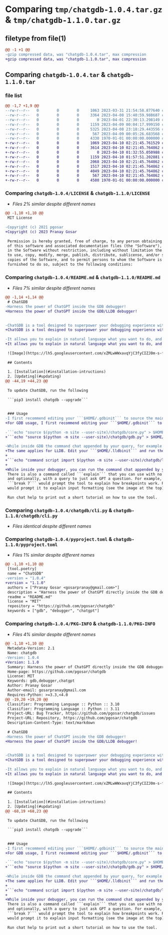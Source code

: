 # Comparing `tmp/chatgdb-1.0.4.tar.gz` & `tmp/chatgdb-1.1.0.tar.gz`

## filetype from file(1)

```diff
@@ -1 +1 @@
-gzip compressed data, was "chatgdb-1.0.4.tar", max compression
+gzip compressed data, was "chatgdb-1.1.0.tar", max compression
```

## Comparing `chatgdb-1.0.4.tar` & `chatgdb-1.1.0.tar`

### file list

```diff
@@ -1,7 +1,9 @@
--rw-r--r--   0        0        0     1063 2023-03-31 21:54:58.877640 chatgdb-1.0.4/LICENSE
--rw-r--r--   0        0        0     3364 2023-04-08 15:40:59.988687 chatgdb-1.0.4/README.md
--rw-r--r--   0        0        0        0 2023-04-01 22:30:13.298149 chatgdb-1.0.4/chatgdb/__init__.py
--rw-r--r--   0        0        0     1159 2023-04-09 00:04:17.999150 chatgdb-1.0.4/chatgdb/cli.py
--rw-r--r--   0        0        0     5325 2023-04-08 23:18:29.443556 chatgdb-1.0.4/chatgdb/core.py
--rw-r--r--   0        0        0      567 2023-04-09 00:05:26.683568 chatgdb-1.0.4/pyproject.toml
--rw-r--r--   0        0        0     4330 1970-01-01 00:00:00.000000 chatgdb-1.0.4/PKG-INFO
+-rw-r--r--   0        0        0     1069 2023-04-10 02:21:45.761529 chatgdb-1.1.0/LICENSE
+-rw-r--r--   0        0        0     3614 2023-04-10 02:21:45.764862 chatgdb-1.1.0/README.md
+-rw-r--r--   0        0        0        0 2023-04-10 01:32:55.050988 chatgdb-1.1.0/chatgdb/__init__.py
+-rw-r--r--   0        0        0     1159 2023-04-10 01:57:51.202881 chatgdb-1.1.0/chatgdb/cli.py
+-rw-r--r--   0        0        0     2068 2023-04-10 02:21:45.764862 chatgdb-1.1.0/chatgdb/gdb.py
+-rw-r--r--   0        0        0     1517 2023-04-10 02:21:45.764862 chatgdb-1.1.0/chatgdb/lldb.py
+-rw-r--r--   0        0        0     4049 2023-04-10 02:21:45.764862 chatgdb-1.1.0/chatgdb/utils.py
+-rw-r--r--   0        0        0      567 2023-04-10 02:21:45.764862 chatgdb-1.1.0/pyproject.toml
+-rw-r--r--   0        0        0     4580 1970-01-01 00:00:00.000000 chatgdb-1.1.0/PKG-INFO
```

### Comparing `chatgdb-1.0.4/LICENSE` & `chatgdb-1.1.0/LICENSE`

 * *Files 2% similar despite different names*

```diff
@@ -1,10 +1,10 @@
 MIT License
 
-Copyright (c) 2021 pgosar
+Copyright (c) 2023 Pranay Gosar
 
 Permission is hereby granted, free of charge, to any person obtaining a copy
 of this software and associated documentation files (the "Software"), to deal
 in the Software without restriction, including without limitation the rights
 to use, copy, modify, merge, publish, distribute, sublicense, and/or sell
 copies of the Software, and to permit persons to whom the Software is
 furnished to do so, subject to the following conditions:
```

### Comparing `chatgdb-1.0.4/README.md` & `chatgdb-1.1.0/README.md`

 * *Files 7% similar despite different names*

```diff
@@ -1,14 +1,14 @@
 # ChatGDB
-Harness the power of ChatGPT inside the GDB debugger!
+Harness the power of ChatGPT inside the GDB/LLDB debugger!
 
 
-ChatGDB is a tool designed to superpower your debugging experience with GDB, a debugger for compiled languages. Use it to accelerate your debugging workflow by leveraging the power of ChatGPT to assist you while using GDB! 
+ChatGDB is a tool designed to superpower your debugging experience with GDB or LLDB, debuggers for compiled languages. Use it to accelerate your debugging workflow by leveraging the power of ChatGPT to assist you while using GDB/LLDB! 
 
-It allows you to explain in natural language what you want to do, and then automatically execute the relevant command. Optionally, you can ask ChatGPT to explain the command it just ran or even pass in any question for it to answer. Focus on what's important - figuring out that nasty bug instead of chasing down GDB commands at the tip of your tongue.
+It allows you to explain in natural language what you want to do, and then automatically execute the relevant command. Optionally, you can ask ChatGPT to explain the command it just ran or even pass in any question for it to answer. Focus on what's important - figuring out that nasty bug instead of chasing down GDB/LLDB commands at the tip of your tongue.
 
 ![Image](https://lh5.googleusercontent.com/xZMLwWWxavqYjC3fyCIZJ0m-s-f-XEoiOeWGbxRrw3dWoukUoWzJJ4iiBkVO2Vtiyr4K6o0WkTs7B40TapeBPIYwgVRVhDXGVjB4tFYoKH3_nK847nYXl3pISB6dEP6Wp_o0uPlfJOjCrLspm0_VNw)
 
 ## Contents
 
 1. [Installation](#installation-intructions)
 2. [Updating](#updating)
@@ -44,19 +44,23 @@
 
 To update ChatGDB, run the following
 
 ```pip3 install chatgdb --upgrade```
 
 
 ### Usage
-I first recommend editing your ```$HOME/.gdbinit``` to source the main script automatically on startup. Run the following command:
+For GDB usage, I first recommend editing your ```$HOME/.gdbinit``` to source the main script automatically on startup. Run the following command:
 
-```echo "source $(python -m site --user-site)/chatgdb/core.py" > $HOME/.gdbinit```
+```echo "source $(python -m site --user-site)/chatgdb/gdb.py" > $HOME/.gdbinit```
 
-While inside GDB the command chat appended by your query, for example ```chat list all breakpoints that I created```. 
+The same applies for LLDB. Edit your ```$HOME/.lldbinit``` and run the following command:
+
+```echo "command script import $(python -m site --user-site)/chatgdb/lldb.py" > $HOME/.lldbinit```
+
+While inside your debugger, you can run the command chat appended by your query, for example ```chat list all breakpoints that I created```. 
 There is also a command called ```explain``` that you can use with no arguments to explain the previously run command, 
 and optionally, with a query to just ask GPT a question. For example, running ```explain``` directly after running 
 ```break 7``` would prompt the tool to explain how breakpoints work. Running ```explain how input formatting works in gdb``` 
 would prompt it to explain input formatting (see the image at the top).
 
 Run chat help to print out a short tutorial on how to use the tool.
```

### Comparing `chatgdb-1.0.4/chatgdb/cli.py` & `chatgdb-1.1.0/chatgdb/cli.py`

 * *Files identical despite different names*

### Comparing `chatgdb-1.0.4/pyproject.toml` & `chatgdb-1.1.0/pyproject.toml`

 * *Files 1% similar despite different names*

```diff
@@ -1,10 +1,10 @@
 [tool.poetry]
 name = "ChatGDB"
-version = "1.0.4"
+version = "1.1.0"
 authors = ["Pranay Gosar <gosarpranay@gmail.com>"]
 description = "Harness the power of ChatGPT directly inside the GDB debugger!"
 readme = "README.md"
 license = "MIT"
 repository = "https://github.com/pgosar/chatgdb"
 keywords = ["gdb", "debugger", "chatgpt"]
```

### Comparing `chatgdb-1.0.4/PKG-INFO` & `chatgdb-1.1.0/PKG-INFO`

 * *Files 4% similar despite different names*

```diff
@@ -1,10 +1,10 @@
 Metadata-Version: 2.1
 Name: chatgdb
-Version: 1.0.4
+Version: 1.1.0
 Summary: Harness the power of ChatGPT directly inside the GDB debugger!
 Home-page: https://github.com/pgosar/chatgdb
 License: MIT
 Keywords: gdb,debugger,chatgpt
 Author: Pranay Gosar
 Author-email: gosarpranay@gmail.com
 Requires-Python: >=3.3,<4.0
@@ -19,20 +19,20 @@
 Classifier: Programming Language :: Python :: 3.10
 Classifier: Programming Language :: Python :: 3.11
 Project-URL: Bug Tracker, https://github.com/pgosar/chatgdb/issues
 Project-URL: Repository, https://github.com/pgosar/chatgdb
 Description-Content-Type: text/markdown
 
 # ChatGDB
-Harness the power of ChatGPT inside the GDB debugger!
+Harness the power of ChatGPT inside the GDB/LLDB debugger!
 
 
-ChatGDB is a tool designed to superpower your debugging experience with GDB, a debugger for compiled languages. Use it to accelerate your debugging workflow by leveraging the power of ChatGPT to assist you while using GDB! 
+ChatGDB is a tool designed to superpower your debugging experience with GDB or LLDB, debuggers for compiled languages. Use it to accelerate your debugging workflow by leveraging the power of ChatGPT to assist you while using GDB/LLDB! 
 
-It allows you to explain in natural language what you want to do, and then automatically execute the relevant command. Optionally, you can ask ChatGPT to explain the command it just ran or even pass in any question for it to answer. Focus on what's important - figuring out that nasty bug instead of chasing down GDB commands at the tip of your tongue.
+It allows you to explain in natural language what you want to do, and then automatically execute the relevant command. Optionally, you can ask ChatGPT to explain the command it just ran or even pass in any question for it to answer. Focus on what's important - figuring out that nasty bug instead of chasing down GDB/LLDB commands at the tip of your tongue.
 
 ![Image](https://lh5.googleusercontent.com/xZMLwWWxavqYjC3fyCIZJ0m-s-f-XEoiOeWGbxRrw3dWoukUoWzJJ4iiBkVO2Vtiyr4K6o0WkTs7B40TapeBPIYwgVRVhDXGVjB4tFYoKH3_nK847nYXl3pISB6dEP6Wp_o0uPlfJOjCrLspm0_VNw)
 
 ## Contents
 
 1. [Installation](#installation-intructions)
 2. [Updating](#updating)
@@ -68,19 +68,23 @@
 
 To update ChatGDB, run the following
 
 ```pip3 install chatgdb --upgrade```
 
 
 ### Usage
-I first recommend editing your ```$HOME/.gdbinit``` to source the main script automatically on startup. Run the following command:
+For GDB usage, I first recommend editing your ```$HOME/.gdbinit``` to source the main script automatically on startup. Run the following command:
 
-```echo "source $(python -m site --user-site)/chatgdb/core.py" > $HOME/.gdbinit```
+```echo "source $(python -m site --user-site)/chatgdb/gdb.py" > $HOME/.gdbinit```
 
-While inside GDB the command chat appended by your query, for example ```chat list all breakpoints that I created```. 
+The same applies for LLDB. Edit your ```$HOME/.lldbinit``` and run the following command:
+
+```echo "command script import $(python -m site --user-site)/chatgdb/lldb.py" > $HOME/.lldbinit```
+
+While inside your debugger, you can run the command chat appended by your query, for example ```chat list all breakpoints that I created```. 
 There is also a command called ```explain``` that you can use with no arguments to explain the previously run command, 
 and optionally, with a query to just ask GPT a question. For example, running ```explain``` directly after running 
 ```break 7``` would prompt the tool to explain how breakpoints work. Running ```explain how input formatting works in gdb``` 
 would prompt it to explain input formatting (see the image at the top).
 
 Run chat help to print out a short tutorial on how to use the tool.
```

